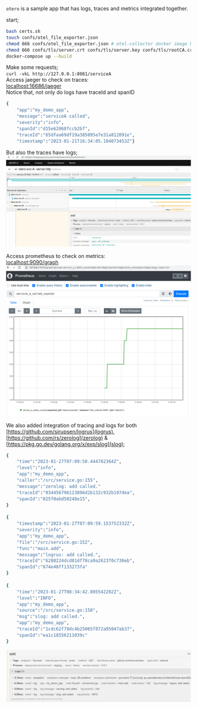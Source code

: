 `otero` is a sample app that has logs, traces and metrics integrated together.                  

start;            
```sh
bash certs.sh
touch confs/otel_file_exporter.json
chmod 666 confs/otel_file_exporter.json # otel-collector docker image has no writable file-system
chmod 666 confs/tls/server.crt confs/tls/server.key confs/tls/rootCA.crt
docker-compose up --build
```                
Make some requests;             
`curl -vkL http://127.0.0.1:8081/serviceA`                
Access jaeger to check on traces:              
[localhost:16686/jaeger](http://127.0.0.1:16686/jaeger)            
Notice that, not only do logs have traceId and spanID                
```sh
{
    "app":"my_demo_app",
    "message":"serviceA called",
    "severity":"info",
    "spanId":"d15e62868fccb2bf",
    "traceId":"65dfaa69df19a385095e7e31a812091e",
    "timestamp":"2023-01-21T16:34:05.104073453Z"}
```
But also the traces have logs;               
![traces integrated with logs](confs/imgs/traces.png)                     

Access prometheus to check on metrics:                  
[localhost:9090/graph](http://127.0.0.1:9090/graph)                            
![metrics](confs/imgs/metrics.png)                   



We also added integration of tracing and logs for both [https://github.com/sirupsen/logrus](logrus), [https://github.com/rs/zerolog](zerolog) & [https://pkg.go.dev/golang.org/x/exp/slog](slog);     
```sh
{
    "time":"2023-01-27T07:09:58.444782364Z",
    "level":"info",
    "app":"my_demo_app",
    "caller":"/src/service.go:155",
    "message":"zerolog: add called."
    "traceId":"034456796123896d2b132c932b197dea",
    "spanId":"025f0abd50248e15",
}

{
    "timestamp":"2023-01-27T07:09:59.153752332Z",
    "severity":"info",
    "app":"my_demo_app",
    "file":"/src/service.go:152",
    "func":"main.add",
    "message":"logrus: add called.",
    "traceId":"6280224dcd81df78ca9a262370c730eb",
    "spanId":"674e48ff133273fa"
}

{
    "time":"2023-01-27T08:34:42.805542202Z",
    "level":"INFO",
    "app":"my_demo_app",
    "source":"/src/service.go:158",
    "msg":"slog: add called.",
    "app":"my_demo_app",
    "traceId":"1cdc62f79dc4b25065f872a95047ab37",
    "spanId":"ea1c18556211039c"
}
```
![traces integrated with logrus and zerolog](confs/imgs/logrus_zerolog_slog.png)  
